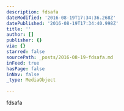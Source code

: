 ```yaml
---
description: fdsafa
dateModified: '2016-08-19T17:34:36.268Z'
datePublished: '2016-08-19T17:34:40.998Z'
title: ''
author: []
publisher: {}
via: {}
starred: false
sourcePath: _posts/2016-08-19-fdsafa.md
inFeed: true
hasPage: false
inNav: false
_type: MediaObject

---
```

fdsafa